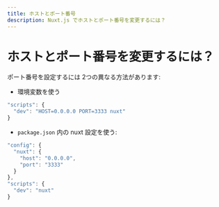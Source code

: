 ```yaml
---
title: ホストとポート番号
description: Nuxt.js でホストとポート番号を変更するには？
---
```


# ホストとポート番号を変更するには？

ポート番号を設定するには 2つの異なる方法があります:

- 環境変数を使う

```js
"scripts": {
  "dev": "HOST=0.0.0.0 PORT=3333 nuxt"
}
```

- `package.json` 内の nuxt 設定を使う:

```js
"config": {
  "nuxt": {
    "host": "0.0.0.0",
    "port": "3333"
  }
},
"scripts": {
  "dev": "nuxt"
}
```

